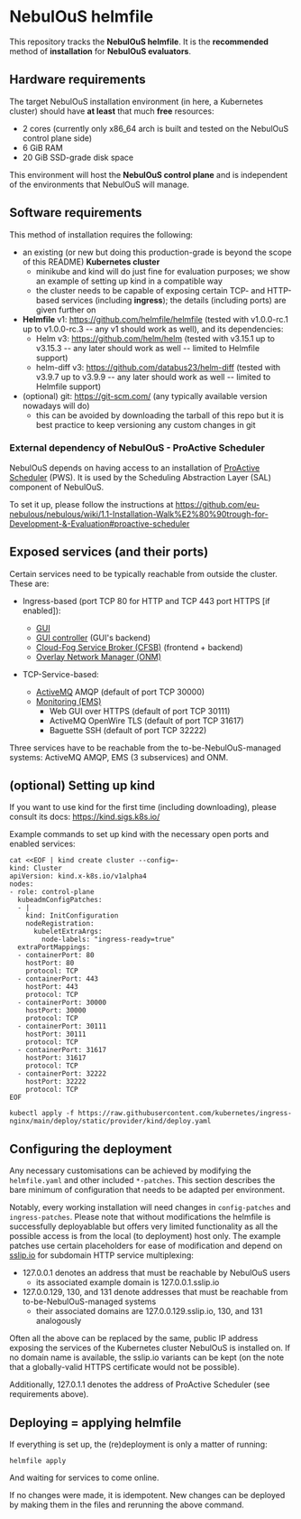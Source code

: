 # NebulOuS helmfile

This repository tracks the **NebulOuS helmfile**. It is the **recommended** method of **installation** for **NebulOuS evaluators**.

## Hardware requirements

The target NebulOuS installation environment (in here, a Kubernetes cluster) should have **at least** that much **free** resources:

* 2 cores (currently only x86_64 arch is built and tested on the NebulOuS control plane side)
* 6 GiB RAM
* 20 GiB SSD-grade disk space

This environment will host the **NebulOuS control plane** and is independent of the environments that NebulOuS will manage.

## Software requirements

This method of installation requires the following:

- an existing (or new but doing this production-grade is beyond the scope of this README) **Kubernetes cluster**
  - minikube and kind will do just fine for evaluation purposes; we show an example of setting up kind in a compatible way
  - the cluster needs to be capable of exposing certain TCP- and HTTP-based services  (including **ingress**); the details (including ports) are given further on
- **Helmfile** v1: https://github.com/helmfile/helmfile (tested with v1.0.0-rc.1 up to v1.0.0-rc.3 -- any v1 should work as well), and its dependencies:
  - Helm v3: https://github.com/helm/helm (tested with v3.15.1 up to v3.15.3 -- any later should work as well -- limited to Helmfile support)
  - helm-diff v3: https://github.com/databus23/helm-diff (tested with v3.9.7 up to v3.9.9 -- any later should work as well -- limited to Helmfile support)
- (optional) git: https://git-scm.com/ (any typically available version nowadays will do)
  - this can be avoided by downloading the tarball of this repo but it is best practice to keep versioning any custom changes in git

### External dependency of NebulOuS - ProActive Scheduler

NebulOuS depends on having access to an installation of [ProActive Scheduler](https://github.com/ow2-proactive/scheduling) (PWS). It is used by the Scheduling Abstraction Layer (SAL) component of NebulOuS.

To set it up, please follow the instructions at https://github.com/eu-nebulous/nebulous/wiki/1.1-Installation-Walk%E2%80%90trough-for-Development-&-Evaluation#proactive-scheduler

## Exposed services (and their ports)

Certain services need to be typically reachable from outside the cluster. These are:

- Ingress-based (port TCP 80 for HTTP and TCP 443 port HTTPS [if enabled]):
  - [GUI](https://github.com/eu-nebulous/gui)
  - [GUI controller](https://github.com/eu-nebulous/gui-controller) (GUI's backend)
  - [Cloud-Fog Service Broker (CFSB)](https://github.com/eu-nebulous/cloud-fog-service-broker) (frontend + backend)
  - [Overlay Network Manager (ONM)](https://github.com/eu-nebulous/overlay-network-manager)

- TCP-Service-based:
  - [ActiveMQ](https://github.com/eu-nebulous/activemq) AMQP (default of port TCP 30000)
  - [Monitoring (EMS)](https://github.com/eu-nebulous/monitoring)
    - Web GUI over HTTPS (default of port TCP 30111)
    - ActiveMQ OpenWire TLS (default of port TCP 31617)
    - Baguette SSH (default of port TCP 32222)

Three services have to be reachable from the to-be-NebulOuS-managed systems: ActiveMQ AMQP, EMS (3 subservices) and ONM.

## (optional) Setting up kind

If you want to use kind for the first time (including downloading), please consult its docs: https://kind.sigs.k8s.io/

Example commands to set up kind with the necessary open ports and enabled services:

```
cat <<EOF | kind create cluster --config=-
kind: Cluster
apiVersion: kind.x-k8s.io/v1alpha4
nodes:
- role: control-plane
  kubeadmConfigPatches:
  - |
    kind: InitConfiguration
    nodeRegistration:
      kubeletExtraArgs:
        node-labels: "ingress-ready=true"
  extraPortMappings:
  - containerPort: 80
    hostPort: 80
    protocol: TCP
  - containerPort: 443
    hostPort: 443
    protocol: TCP
  - containerPort: 30000
    hostPort: 30000
    protocol: TCP
  - containerPort: 30111
    hostPort: 30111
    protocol: TCP
  - containerPort: 31617
    hostPort: 31617
    protocol: TCP
  - containerPort: 32222
    hostPort: 32222
    protocol: TCP
EOF

kubectl apply -f https://raw.githubusercontent.com/kubernetes/ingress-nginx/main/deploy/static/provider/kind/deploy.yaml
```

## Configuring the deployment

Any necessary customisations can be achieved by modifying the `helmfile.yaml` and other included `*-patches`. This section describes the bare minimum of configuration that needs to be adapted per environment.

Notably, every working installation will need changes in `config-patches` and `ingress-patches`. Please note that without modifications the helmfile is successfully deployablable but offers very limited functionality as all the possible access is from the local (to deployment) host only. The example patches use certain placeholders for ease of modification and depend on [sslip.io](https://sslip.io/) for subdomain HTTP service multiplexing:

* 127.0.0.1 denotes an address that must be reachable by NebulOuS users
  * its associated example domain is 127.0.0.1.sslip.io
* 127.0.0.129, 130, and 131 denote addresses that must be reachable from to-be-NebulOuS-managed systems
  * their associated domains are 127.0.0.129.sslip.io, 130, and 131 analogously

Often all the above can be replaced by the same, public IP address exposing the services of the Kubernetes cluster NebulOuS is installed on. If no domain name is available, the sslip.io variants can be kept (on the note that a globally-valid HTTPS certificate would not be possible).

Additionally, 127.0.1.1 denotes the address of ProActive Scheduler (see requirements above).

## Deploying = applying helmfile

If everything is set up, the (re)deployment is only a matter of running:

```
helmfile apply
```

And waiting for services to come online.

If no changes were made, it is idempotent. New changes can be deployed by making them in the files and rerunning the above command.
